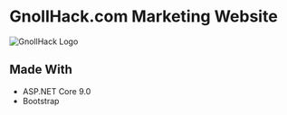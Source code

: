# GnollHack.com Marketing Website

![GnollHack Logo](https://images.gnollhack.com/marketing/gnollhack-icon-v2-512.png)

## Made With

- ASP.NET Core 9.0
- Bootstrap